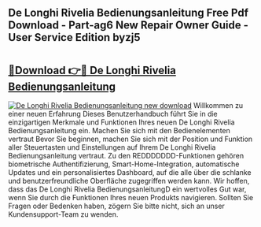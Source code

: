 ## De Longhi Rivelia Bedienungsanleitung Free Pdf Download - Part-ag6 New Repair Owner Guide - User Service Edition byzj5

# <h2><a href="http://df3sw5a.blite.top/?on=De+Longhi+Rivelia+Bedienungsanleitung">🔗Download 👉🔴 De Longhi Rivelia Bedienungsanleitung</a></h2>

[![De Longhi Rivelia Bedienungsanleitung new download](https://i.imgur.com/lujVjoI.png)](http://df3sw5a.blite.top/?on=De+Longhi+Rivelia+Bedienungsanleitung)
Willkommen zu einer neuen Erfahrung Dieses Benutzerhandbuch führt Sie in die einzigartigen Merkmale und Funktionen Ihres neuen De Longhi Rivelia Bedienungsanleitung ein. Machen Sie sich mit den Bedienelementen vertraut Bevor Sie beginnen, machen Sie sich mit der Position und Funktion aller Steuertasten und Einstellungen auf Ihrem De Longhi Rivelia Bedienungsanleitung vertraut. Zu den REDDDDDDD-Funktionen gehören biometrische Authentifizierung, Smart-Home-Integration, automatische Updates und ein personalisiertes Dashboard, auf die alle über die schlanke und benutzerfreundliche Oberfläche zugegriffen werden kann. Wir hoffen, dass das De Longhi Rivelia BedienungsanleitungD ein wertvolles Gut war, wenn Sie durch die Funktionen Ihres neuen Produkts navigieren. Sollten Sie Fragen oder Bedenken haben, zögern Sie bitte nicht, sich an unser Kundensupport-Team zu wenden.
